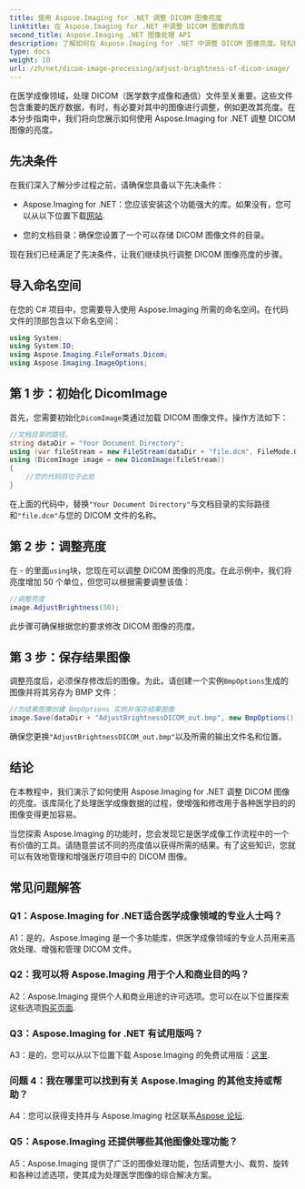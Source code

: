 ```yaml
---
title: 使用 Aspose.Imaging for .NET 调整 DICOM 图像亮度
linktitle: 在 Aspose.Imaging for .NET 中调整 DICOM 图像的亮度
second_title: Aspose.Imaging .NET 图像处理 API
description: 了解如何在 Aspose.Imaging for .NET 中调整 DICOM 图像亮度。轻松增强医学图像。
type: docs
weight: 10
url: /zh/net/dicom-image-processing/adjust-brightness-of-dicom-image/
---
```

在医学成像领域，处理 DICOM（医学数字成像和通信）文件至关重要。这些文件包含重要的医疗数据，有时，有必要对其中的图像进行调整，例如更改其亮度。在本分步指南中，我们将向您展示如何使用 Aspose.Imaging for .NET 调整 DICOM 图像的亮度。

## 先决条件

在我们深入了解分步过程之前，请确保您具备以下先决条件：

-  Aspose.Imaging for .NET：您应该安装这个功能强大的库。如果没有，您可以从以下位置下载[网站](https://releases.aspose.com/imaging/net/).

- 您的文档目录：确保您设置了一个可以存储 DICOM 图像文件的目录。

现在我们已经满足了先决条件，让我们继续执行调整 DICOM 图像亮度的步骤。

## 导入命名空间

在您的 C# 项目中，您需要导入使用 Aspose.Imaging 所需的命名空间。在代码文件的顶部包含以下命名空间：

```csharp
using System;
using System.IO;
using Aspose.Imaging.FileFormats.Dicom;
using Aspose.Imaging.ImageOptions;
```

## 第 1 步：初始化 DicomImage

首先，您需要初始化`DicomImage`类通过加载 DICOM 图像文件。操作方法如下：

```csharp
//文档目录的路径。
string dataDir = "Your Document Directory";
using (var fileStream = new FileStream(dataDir + "file.dcm", FileMode.Open, FileAccess.Read))
using (DicomImage image = new DicomImage(fileStream))
{
    //您的代码将位于此处
}
```

在上面的代码中，替换`"Your Document Directory"`与文档目录的实际路径和`"file.dcm"`与您的 DICOM 文件的名称。

## 第 2 步：调整亮度

在 - 的里面`using`块，您现在可以调整 DICOM 图像的亮度。在此示例中，我们将亮度增加 50 个单位，但您可以根据需要调整该值：

```csharp
//调整亮度
image.AdjustBrightness(50);
```

此步骤可确保根据您的要求修改 DICOM 图像的亮度。

## 第 3 步：保存结果图像

调整亮度后，必须保存修改后的图像。为此，请创建一个实例`BmpOptions`生成的图像并将其另存为 BMP 文件：

```csharp
//为结果图像创建 BmpOptions 实例并保存结果图像
image.Save(dataDir + "AdjustBrightnessDICOM_out.bmp", new BmpOptions());
```

确保您更换`"AdjustBrightnessDICOM_out.bmp"`以及所需的输出文件名和位置。

## 结论

在本教程中，我们演示了如何使用 Aspose.Imaging for .NET 调整 DICOM 图像的亮度。该库简化了处理医学成像数据的过程，使增强和修改用于各种医学目的的图像变得更加容易。

当您探索 Aspose.Imaging 的功能时，您会发现它是医学成像工作流程中的一个有价值的工具。请随意尝试不同的亮度值以获得所需的结果。有了这些知识，您就可以有效地管理和增强医疗项目中的 DICOM 图像。

## 常见问题解答

### Q1：Aspose.Imaging for .NET适合医学成像领域的专业人士吗？

A1：是的，Aspose.Imaging 是一个多功能库，供医学成像领域的专业人员用来高效处理、增强和管理 DICOM 文件。

### Q2：我可以将 Aspose.Imaging 用于个人和商业目的吗？

 A2：Aspose.Imaging 提供个人和商业用途的许可选项。您可以在以下位置探索这些选项[购买页面](https://purchase.aspose.com/buy).

### Q3：Aspose.Imaging for .NET 有试用版吗？

 A3：是的，您可以从以下位置下载 Aspose.Imaging 的免费试用版：[这里](https://releases.aspose.com/).

### 问题 4：我在哪里可以找到有关 Aspose.Imaging 的其他支持或帮助？

A4：您可以获得支持并与 Aspose.Imaging 社区联系[Aspose 论坛](https://forum.aspose.com/).

### Q5：Aspose.Imaging 还提供哪些其他图像处理功能？

A5：Aspose.Imaging 提供了广泛的图像处理功能，包括调整大小、裁剪、旋转和各种过滤选项，使其成为处理医学图像的综合解决方案。